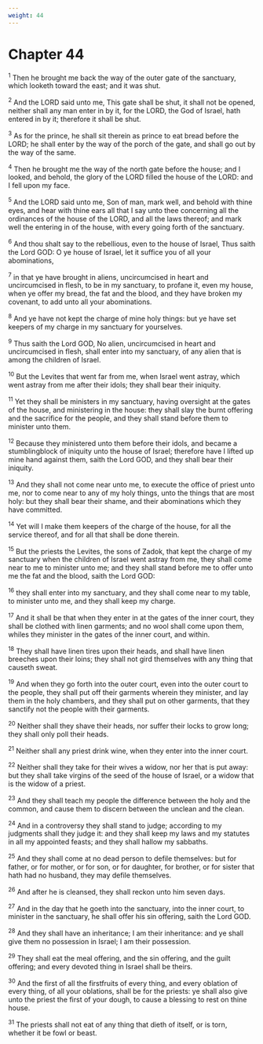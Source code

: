 ```yaml
---
weight: 44
---
```


# Chapter 44

<sup>1</sup> Then he brought me back the way of the outer gate of the sanctuary, which looketh toward the east; and it was shut. 

<sup>2</sup> And the LORD said unto me, This gate shall be shut, it shall not be opened, neither shall any man enter in by it, for the LORD, the God of Israel, hath entered in by it; therefore it shall be shut. 

<sup>3</sup> As for the prince, he shall sit therein as prince to eat bread before the LORD; he shall enter by the way of the porch of the gate, and shall go out by the way of the same. 

<sup>4</sup> Then he brought me the way of the north gate before the house; and I looked, and behold, the glory of the LORD filled the house of the LORD: and I fell upon my face. 

<sup>5</sup> And the LORD said unto me, Son of man, mark well, and behold with thine eyes, and hear with thine ears all that I say unto thee concerning all the ordinances of the house of the LORD, and all the laws thereof; and mark well the entering in of the house, with every going forth of the sanctuary. 

<sup>6</sup> And thou shalt say to the rebellious, even to the house of Israel, Thus saith the Lord GOD: O ye house of Israel, let it suffice you of all your abominations, 

<sup>7</sup> in that ye have brought in aliens, uncircumcised in heart and uncircumcised in flesh, to be in my sanctuary, to profane it, even my house, when ye offer my bread, the fat and the blood, and they have broken my covenant, to add unto all your abominations. 

<sup>8</sup> And ye have not kept the charge of mine holy things: but ye have set keepers of my charge in my sanctuary for yourselves. 

<sup>9</sup> Thus saith the Lord GOD, No alien, uncircumcised in heart and uncircumcised in flesh, shall enter into my sanctuary, of any alien that is among the children of Israel. 

<sup>10</sup> But the Levites that went far from me, when Israel went astray, which went astray from me after their idols; they shall bear their iniquity. 

<sup>11</sup> Yet they shall be ministers in my sanctuary, having oversight at the gates of the house, and ministering in the house: they shall slay the burnt offering and the sacrifice for the people, and they shall stand before them to minister unto them. 

<sup>12</sup> Because they ministered unto them before their idols, and became a stumblingblock of iniquity unto the house of Israel; therefore have I lifted up mine hand against them, saith the Lord GOD, and they shall bear their iniquity. 

<sup>13</sup> And they shall not come near unto me, to execute the office of priest unto me, nor to come near to any of my holy things, unto the things that are most holy: but they shall bear their shame, and their abominations which they have committed. 

<sup>14</sup> Yet will I make them keepers of the charge of the house, for all the service thereof, and for all that shall be done therein. 

<sup>15</sup> But the priests the Levites, the sons of Zadok, that kept the charge of my sanctuary when the children of Israel went astray from me, they shall come near to me to minister unto me; and they shall stand before me to offer unto me the fat and the blood, saith the Lord GOD: 

<sup>16</sup> they shall enter into my sanctuary, and they shall come near to my table, to minister unto me, and they shall keep my charge. 

<sup>17</sup> And it shall be that when they enter in at the gates of the inner court, they shall be clothed with linen garments; and no wool shall come upon them, whiles they minister in the gates of the inner court, and within. 

<sup>18</sup> They shall have linen tires upon their heads, and shall have linen breeches upon their loins; they shall not gird themselves with any thing that causeth sweat. 

<sup>19</sup> And when they go forth into the outer court, even into the outer court to the people, they shall put off their garments wherein they minister, and lay them in the holy chambers, and they shall put on other garments, that they sanctify not the people with their garments. 

<sup>20</sup> Neither shall they shave their heads, nor suffer their locks to grow long; they shall only poll their heads. 

<sup>21</sup> Neither shall any priest drink wine, when they enter into the inner court. 

<sup>22</sup> Neither shall they take for their wives a widow, nor her that is put away: but they shall take virgins of the seed of the house of Israel, or a widow that is the widow of a priest. 

<sup>23</sup> And they shall teach my people the difference between the holy and the common, and cause them to discern between the unclean and the clean. 

<sup>24</sup> And in a controversy they shall stand to judge; according to my judgments shall they judge it: and they shall keep my laws and my statutes in all my appointed feasts; and they shall hallow my sabbaths. 

<sup>25</sup> And they shall come at no dead person to defile themselves: but for father, or for mother, or for son, or for daughter, for brother, or for sister that hath had no husband, they may defile themselves. 

<sup>26</sup> And after he is cleansed, they shall reckon unto him seven days. 

<sup>27</sup> And in the day that he goeth into the sanctuary, into the inner court, to minister in the sanctuary, he shall offer his sin offering, saith the Lord GOD. 

<sup>28</sup> And they shall have an inheritance; I am their inheritance: and ye shall give them no possession in Israel; I am their possession. 

<sup>29</sup> They shall eat the meal offering, and the sin offering, and the guilt offering; and every devoted thing in Israel shall be theirs. 

<sup>30</sup> And the first of all the firstfruits of every thing, and every oblation of every thing, of all your oblations, shall be for the priests: ye shall also give unto the priest the first of your dough, to cause a blessing to rest on thine house. 

<sup>31</sup> The priests shall not eat of any thing that dieth of itself, or is torn, whether it be fowl or beast. 



